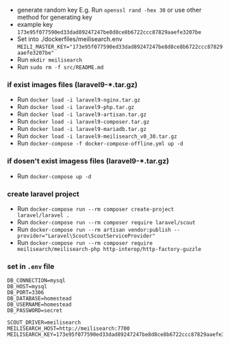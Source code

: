 - generate random key E.g. Run `openssl rand -hex 30` or use other method for generating key
- example key `173e95f077590ed33dad89247247be8d8ce8b6722ccc87829aaefe3207be`
- Set into ./dockerfiles/meilisearch.env `MEILI_MASTER_KEY="173e95f077590ed33dad89247247be8d8ce8b6722ccc87829aaefe3207be"`
- Run `mkdir meilisearch`
- Run `sudo rm -f src/README.md`


### if exist images files (laravel9-*.tar.gz)
- Run `docker load -i laravel9-nginx.tar.gz`
- Run `docker load -i laravel9-php.tar.gz`
- Run `docker load -i laravel9-artisan.tar.gz`
- Run `docker load -i laravel9-composer.tar.gz`
- Run `docker load -i laravel9-mariadb.tar.gz`
- Run `docker load -i laravel9-meilisearch_v0_30.tar.gz`
- Run `docker-compose -f docker-compose-offline.yml up -d`

### if dosen't exist imagess files (laravel9-*.tar.gz)
- Run `docker-compose up -d`


### create laravel project
- Run `docker-compose run --rm composer create-project laravel/laravel .`
- Run `docker-compose run --rm composer require laravel/scout`
- Run `docker-compose run --rm artisan vendor:publish --provider="Laravel\Scout\ScoutServiceProvider"`
- Run `docker-compose run --rm composer require meilisearch/meilisearch-php http-interop/http-factory-guzzle`

### set in `.env` file
```
DB_CONNECTION=mysql
DB_HOST=mysql
DB_PORT=3306
DB_DATABASE=homestead
DB_USERNAME=homestead
DB_PASSWORD=secret

SCOUT_DRIVER=meilisearch
MEILISEARCH_HOST=http://meilisearch:7700
MEILISEARCH_KEY=173e95f077590ed33dad89247247be8d8ce8b6722ccc87829aaefe3207be
```